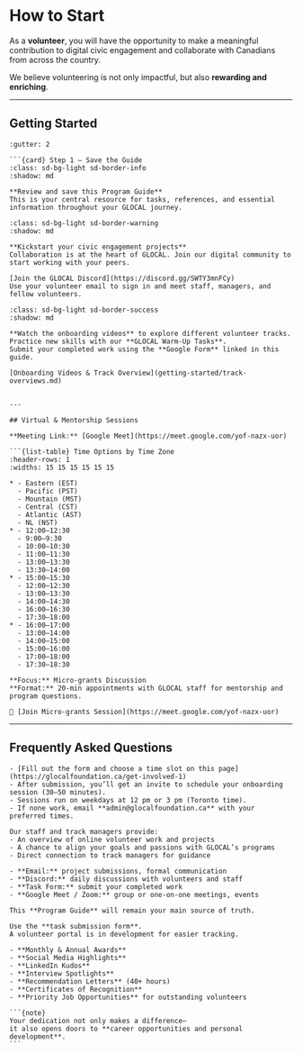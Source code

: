 # How to Start

As a **volunteer**, you will have the opportunity to make a meaningful contribution to digital civic engagement and collaborate with Canadians from across the country.  

We believe volunteering is not only impactful, but also **rewarding and enriching**.

---

## Getting Started

```{grid} 1 1 2 2
:gutter: 2

```{card} Step 1 — Save the Guide
:class: sd-bg-light sd-border-info
:shadow: md

**Review and save this Program Guide**  
This is your central resource for tasks, references, and essential information throughout your GLOCAL journey.  

```

```{card} Step 2 — Connect with Your Team
:class: sd-bg-light sd-border-warning
:shadow: md

**Kickstart your civic engagement projects**  
Collaboration is at the heart of GLOCAL. Join our digital community to start working with your peers.  

[Join the GLOCAL Discord](https://discord.gg/SWTY3mnFCy)  
Use your volunteer email to sign in and meet staff, managers, and fellow volunteers.
```

```{card} Step 3 — Learn & Contribute
:class: sd-bg-light sd-border-success
:shadow: md

**Watch the onboarding videos** to explore different volunteer tracks.  
Practice new skills with our **GLOCAL Warm-Up Tasks**.  
Submit your completed work using the **Google Form** linked in this guide.  

[Onboarding Videos & Track Overview](getting-started/track-overviews.md)
```

```

---

## Virtual & Mentorship Sessions

**Meeting Link:** [Google Meet](https://meet.google.com/yof-nazx-uor)

```{list-table} Time Options by Time Zone
:header-rows: 1
:widths: 15 15 15 15 15 15

* - Eastern (EST)
  - Pacific (PST)
  - Mountain (MST)
  - Central (CST)
  - Atlantic (AST)
  - NL (NST)
* - 12:00–12:30  
  - 9:00–9:30  
  - 10:00–10:30  
  - 11:00–11:30  
  - 13:00–13:30  
  - 13:30–14:00
* - 15:00–15:30  
  - 12:00–12:30  
  - 13:00–13:30  
  - 14:00–14:30  
  - 16:00–16:30  
  - 17:30–18:00
* - 16:00–17:00  
  - 13:00–14:00  
  - 14:00–15:00  
  - 15:00–16:00  
  - 17:00–18:00  
  - 17:30–18:30
```

```{dropdown} Drop-In Sessions
**Focus:** Micro-grants Discussion  
**Format:** 20-min appointments with GLOCAL staff for mentorship and program questions.  

🔗 [Join Micro-grants Session](https://meet.google.com/yof-nazx-uor)
```

---

## Frequently Asked Questions

```{dropdown} How do I apply?
- [Fill out the form and choose a time slot on this page](https://glocalfoundation.ca/get-involved-1)
- After submission, you’ll get an invite to schedule your onboarding session (30–50 minutes).  
- Sessions run on weekdays at 12 pm or 3 pm (Toronto time).  
- If none work, email **admin@glocalfoundation.ca** with your preferred times.
```

```{dropdown} What happens during onboarding sessions?
Our staff and track managers provide:  
- An overview of online volunteer work and projects  
- A chance to align your goals and passions with GLOCAL’s programs  
- Direct connection to track managers for guidance
```

```{dropdown} Main communication channels
- **Email:** project submissions, formal communication  
- **Discord:** daily discussions with volunteers and staff  
- **Task Form:** submit your completed work  
- **Google Meet / Zoom:** group or one-on-one meetings, events
```

```{dropdown} Where can I find important forms?
This **Program Guide** will remain your main source of truth.
```

```{dropdown} How are hours tracked?
Use the **task submission form**.  
A volunteer portal is in development for easier tracking.
```

````{dropdown} Recognition and opportunities
- **Monthly & Annual Awards**  
- **Social Media Highlights**  
- **LinkedIn Kudos**  
- **Interview Spotlights**  
- **Recommendation Letters** (40+ hours)  
- **Certificates of Recognition**  
- **Priority Job Opportunities** for outstanding volunteers  

```{note}
Your dedication not only makes a difference—  
it also opens doors to **career opportunities and personal development**.
```
